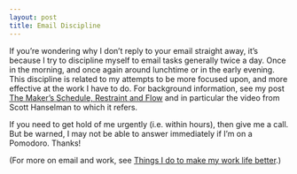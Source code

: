 ```yaml
---
layout: post
title: Email Discipline
---
```



If you’re wondering why I don’t reply to your email straight away, it’s because I try to discipline myself to email tasks generally twice a day. Once in the morning, and once again around lunchtime or in the early evening. This discipline is related to my attempts to be more focused upon, and more effective at the work I have to do. For background information, see my post [The Maker’s Schedule, Restraint and Flow](/blog/posts/2015/03/15/the-maker's-schedule-restraint-and-flow/) and in particular the video from Scott Hanselman to which it refers.

If you need to get hold of me urgently (i.e. within hours), then give me a call. But be warned, I may not be able to answer immediately if I’m on a Pomodoro. Thanks!

(For more on email and work, see [Things I do to make my work life better](/blog/posts/2017/08/30/things-i-do-to-make-my-work-life-better/).)


